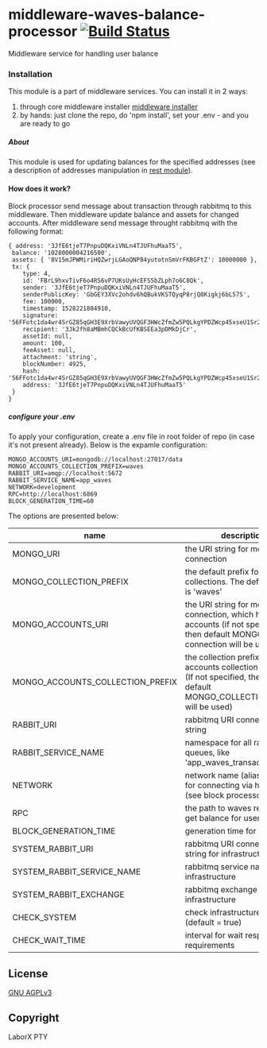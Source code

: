 # middleware-waves-balance-processor [![Build Status](https://travis-ci.org/ChronoBank/middleware-waves-balance-processor.svg?branch=master)](https://travis-ci.org/ChronoBank/middleware-waves-balance-processor)

Middleware service for handling user balance

### Installation

This module is a part of middleware services. You can install it in 2 ways:

1) through core middleware installer  [middleware installer](https://github.com/ChronoBank/middleware)
2) by hands: just clone the repo, do 'npm install', set your .env - and you are ready to go

##### About
This module is used for updating balances for the specified addresses (see a description of addresses manipulation in [rest module](https://github.com/ChronoBank/middleware-waves-rest)).

#### How does it work?

Block processor send message about transaction through rabbitmq to this middleware. Then middleware update balance and assets
for changed accounts. After middleware send message throught rabbitmq with the following format:

```
{ address: '3JfE6tjeT7PnpuDQKxiVNLn4TJUFhuMaaT5',
 balance: '1028000004216500',
 assets: { '8V15mJPWMiriHQZwrjLGAoQNP84yutotnSmVrFKBGFtZ': 10000000 },
 tx: { 
    type: 4,
    id: 'FBrL9hxvTivF6o4RS6vP7UKsUyHcEFS5bZLph7o6C8Qk',
    sender: '3JfE6tjeT7PnpuDQKxiVNLn4TJUFhuMaaT5',
    senderPublicKey: 'GbGEY3XVc2ohdv6hQBukVKSTQyqP8rjQ8Kigkj6bL57S',
    fee: 100000,
    timestamp: 1528221884910,
    signature: '56FFotc1da4wr4SrGZ85qGH3E9XrbVawyUVQGF3HWcZfmZw5PQLkgYPDZWcp45xseU1Sr2RjLt6WHrPXf7imgGz5',
    recipient: '3Jk2fh8aMBmhCQCkBcUfKBSEEa3pDMkDjCr',
    assetId: null,
    amount: 100,
    feeAsset: null,
    attachment: 'string',
    blockNumber: 4925,
    hash: '56FFotc1da4wr4SrGZ85qGH3E9XrbVawyUVQGF3HWcZfmZw5PQLkgYPDZWcp45xseU1Sr2RjLt6WHrPXf7imgGz5',
    address: '3JfE6tjeT7PnpuDQKxiVNLn4TJUFhuMaaT5' 
 } 
}
```



##### сonfigure your .env

To apply your configuration, create a .env file in root folder of repo (in case it's not present already).
Below is the expamle configuration:

```
MONGO_ACCOUNTS_URI=mongodb://localhost:27017/data
MONGO_ACCOUNTS_COLLECTION_PREFIX=waves
RABBIT_URI=amqp://localhost:5672
RABBIT_SERVICE_NAME=app_waves
NETWORK=development
RPC=http://localhost:6869
BLOCK_GENERATION_TIME=60
```

The options are presented below:

| name | description|
| ------ | ------ |
| MONGO_URI   | the URI string for mongo connection
| MONGO_COLLECTION_PREFIX   | the default prefix for all mongo collections. The default value is 'waves'
| MONGO_ACCOUNTS_URI   | the URI string for mongo connection, which holds users accounts (if not specified, then default MONGO_URI connection will be used)
| MONGO_ACCOUNTS_COLLECTION_PREFIX   | the collection prefix for accounts collection in mongo (If not specified, then the default MONGO_COLLECTION_PREFIX will be used)
| RABBIT_URI   | rabbitmq URI connection string
| RABBIT_SERVICE_NAME   | namespace for all rabbitmq queues, like 'app_waves_transaction'
| NETWORK   | network name (alias)- is used for connecting via http node (see block processor section)
| RPC   | the path to waves rest api for get balance for user
| BLOCK_GENERATION_TIME | generation time for block
| SYSTEM_RABBIT_URI   | rabbitmq URI connection string for infrastructure
| SYSTEM_RABBIT_SERVICE_NAME   | rabbitmq service name for infrastructure
| SYSTEM_RABBIT_EXCHANGE   | rabbitmq exchange name for infrastructure
| CHECK_SYSTEM | check infrastructure or not (default = true)
| CHECK_WAIT_TIME | interval for wait respond from requirements

License
----
 [GNU AGPLv3](LICENSE)

Copyright
----
LaborX PTY
